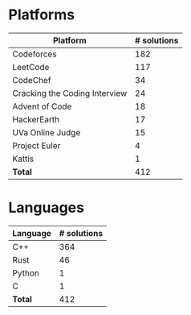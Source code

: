 # Platforms
Platform | # solutions
-------- | -----------
Codeforces | 182
LeetCode | 117
CodeChef | 34
Cracking the Coding Interview | 24
Advent of Code | 18
HackerEarth | 17
UVa Online Judge | 15
Project Euler | 4
Kattis | 1
**Total** | 412

# Languages
Language | # solutions
-------- | -----------
C++ | 364
Rust | 46
Python | 1
C | 1
**Total** | 412

